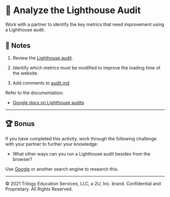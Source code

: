 # 📐 Analyze the Lighthouse Audit

Work with a partner to identify the key metrics that need improvement using a Lighthouse audit. 

## 📝 Notes

1. Review the [Lighthouse audit](./Unsolved/assets/audit.png).

2. Identify which metrics must be modified to improve the loading time of the website.

3. Add comments to [audit.md](./Unsolved/audit.md).

Refer to the documentation:   

* [Google docs on Lighthouse audits](https://developers.google.com/web/tools/lighthouse)

---

## 🏆 Bonus

If you have completed this activity, work through the following challenge with your partner to further your knowledge:

* What other ways can you run a Lighthouse audit besides from the browser?

Use [Google](https://www.google.com) or another search engine to research this.

---
© 2021 Trilogy Education Services, LLC, a 2U, Inc. brand. Confidential and Proprietary. All Rights Reserved.
